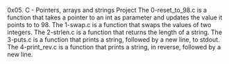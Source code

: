 0x05. C - Pointers, arrays and strings Project
The 0-reset_to_98.c is a function that takes a pointer to an int as parameter and updates the value it points to to 98.
The 1-swap.c is a function that swaps the values of two integers.
The 2-strlen.c is a function that returns the length of a string.
The 3-puts.c is  a function that prints a string, followed by a new line, to stdout.
The  4-print_rev.c is a  function that prints a string, in reverse, followed by a new line.
